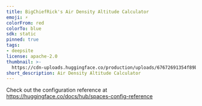 ```yaml
---
title: BigChiefRick's Air Density Altitude Calculator
emoji: ⚡
colorFrom: red
colorTo: blue
sdk: static
pinned: true
tags:
- deepsite
license: apache-2.0
thumbnail: >-
  https://cdn-uploads.huggingface.co/production/uploads/67672691354f89b579ae1ba1/D8Q3Kq4ZIrJe5ZQR72kvE.png
short_description: Air Density Altitude Calculator
---
```


Check out the configuration reference at https://huggingface.co/docs/hub/spaces-config-reference